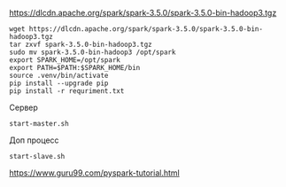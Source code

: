 https://dlcdn.apache.org/spark/spark-3.5.0/spark-3.5.0-bin-hadoop3.tgz


```
wget https://dlcdn.apache.org/spark/spark-3.5.0/spark-3.5.0-bin-hadoop3.tgz
tar zxvf spark-3.5.0-bin-hadoop3.tgz
sudo mv spark-3.5.0-bin-hadoop3 /opt/spark
export SPARK_HOME=/opt/spark
export PATH=$PATH:$SPARK_HOME/bin
source .venv/bin/activate
pip install --upgrade pip
pip install -r requriment.txt 

```

Сервер

```
start-master.sh
```
Доп процесс

```
start-slave.sh
```


https://www.guru99.com/pyspark-tutorial.html
